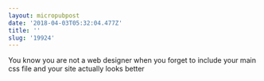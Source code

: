 ```yaml
---
layout: micropubpost
date: '2018-04-03T05:32:04.477Z'
title: ''
slug: '19924'
---
```

You know you are not a web designer when you forget to include your main css file and your site actually looks better
